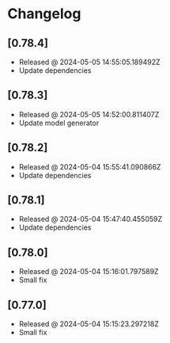# Changelog

## [0.78.4]

- Released @ 2024-05-05 14:55:05.189492Z
- Update dependencies

## [0.78.3]

- Released @ 2024-05-05 14:52:00.811407Z
- Update model generator

## [0.78.2]

- Released @ 2024-05-04 15:55:41.090866Z
- Update dependencies

## [0.78.1]

- Released @ 2024-05-04 15:47:40.455059Z
- Update dependencies

## [0.78.0]

- Released @ 2024-05-04 15:16:01.797589Z
- Small fix

## [0.77.0]

- Released @ 2024-05-04 15:15:23.297218Z
- Small fix
